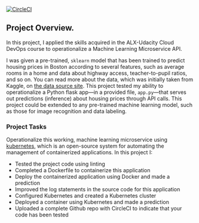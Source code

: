 [![CircleCI](https://dl.circleci.com/status-badge/img/gh/BusolaAremu/Project4-UdacityCloudDevops/tree/master.svg?style=svg)](https://dl.circleci.com/status-badge/redirect/gh/BusolaAremu/Project4-UdacityCloudDevops/tree/master)

## Project Overview.

In this project, I applied the skills acquired in the ALX-Udacity Cloud DevOps course to operationalize a Machine Learning Microservice API. 

I was given a pre-trained, `sklearn` model that has been trained to predict housing prices in Boston according to several features, such as average rooms in a home and data about highway access, teacher-to-pupil ratios, and so on. You can read more about the data, which was initially taken from Kaggle, on [the data source site](https://www.kaggle.com/c/boston-housing). 
This project tested my ability to operationalize a Python flask app—in a provided file, `app.py`—that serves out predictions (inference) about housing prices through API calls. 
This project could be extended to any pre-trained machine learning model, such as those for image recognition and data labeling.

### Project Tasks

Operationalize this working, machine learning microservice using [kubernetes](https://kubernetes.io/), which is an open-source system for automating the management of containerized applications. 
In this project I:
* Tested the project code using linting
* Completed a Dockerfile to containerize this application
* Deploy the containerized application using Docker and made a prediction
* Improved the log statements in the source code for this application
* Configured Kubernetes and created a Kubernetes cluster
* Deployed a container using Kubernetes and made a prediction
* Uploaded a complete Github repo with CircleCI to indicate that your code has been tested
